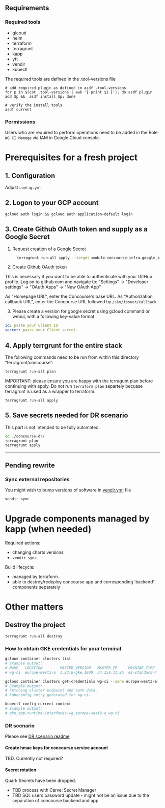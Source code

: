 
## Requirements

### Required tools
* glcoud
* helm
* terraform
* terragrunt
* kapp
* ytt
* vendir
* kubectl

The required tools are defined in the .tool-versions file
```
# add required plugin as defined in asdf .tool-versions
for p in $(cat .tool-versions | awk '{ print $1 }'); do asdf plugin add $p &&  asdf install $p; done

# verify the install tools
asdf current
```

### Permissions

Users who are required to perform operations need to be added in the Role `WG CI Manage` via IAM in Google Cloud console.

# Prerequisites for a fresh project
## 1. Configuration
Adjust `config.yml`

## 2. Logon to your GCP account
```
gcloud auth login && gcloud auth application-default login
```

## 3. Create Github OAuth token and supply as a Google Secret
 1. Request creation of a Google Secret
    ```sh
      terragrunt run-all apply --target module.concourse-infra.google_secret_manager_secret.github_oauth
    ```

 2. Create Github OAuth token

This is necessary if you want to be able to authenticate with your GitHub profile. Log on to github.com and navigate to:
"Settings" -> "Developer settings" -> "OAuth Apps" -> "New OAuth App"

As "Homepage URL", enter the Concourse's base URL. As "Authorization callback URL", enter the Concourse URL followed
by `/sky/issuer/callback`.

3. Please create a version for google secret using gcloud command or webui, with a following key-value format

```yaml
id: paste your Client ID
secret: paste your Client secret
```


## 4. Apply terrgrunt for the entire stack
The following commands need to be run from within this directory “terragrunt/concourse”:
```sh
terragrunt run-all plan
```
IMPORTANT: please ensure you are happy with the terragunt plan before continuing with apply. Do not run
`terraform plan` separtely becuase terragrunt is used as a wrapper to terraform.
```
terragrunt run-all apply
```

## 5. Save secrets needed for DR scenario
This part is not intended to be fully automated.
```sh
cd ./concourse-dr/
terragrunt plan
terragrunt apply
```


---

## Pending rewrite
### Sync external repositories
You might wish to bump versions of software in [vendir.yml](vendir.yml) file
```sh
vendir sync
```

# Upgrade components managed by kapp (when needed)
Required actions:
* changing charts versions
* `vendir sync`

Build lifecycle:
* managed by terraform.
* able to destroy/redeploy concourse app and corresponding 'backend' components separately

# Other matters

## Destroy the project
```
terragrunt run-all destroy
```

### How to obtain GKE credentials for your terminal

```sh
gcloud container clusters list
# Example output:
# NAME   LOCATION        MASTER_VERSION   MASTER_IP     MACHINE_TYPE   NODE_VERSION     NUM_NODES  STATUS
# wg-ci  europe-west3-a  1.23.8-gke.1900  34.159.31.85  e2-standard-4  1.23.8-gke.1900  3          RUNNING

gcloud container clusters get-credentials wg-ci --zone europe-west3-a
# Example output:
# Fetching cluster endpoint and auth data.
# kubeconfig entry generated for wg-ci.

kubectl config current-context
# Example output:
# gke_app-runtime-interfaces-wg_europe-west3-a_wg-ci
```

### DR scenario
Please see [DR scenario readme](concourse-dr/README.md)
#### Create hmac keys for concourse service account
TBD. Currently not required?

#### Secret rotation
Quark Secrets have been dropped.
* TBD process with Carvel Secret Manager
* TBD SQL users password update - might not be an issue due to the separation of concourse backend and app.